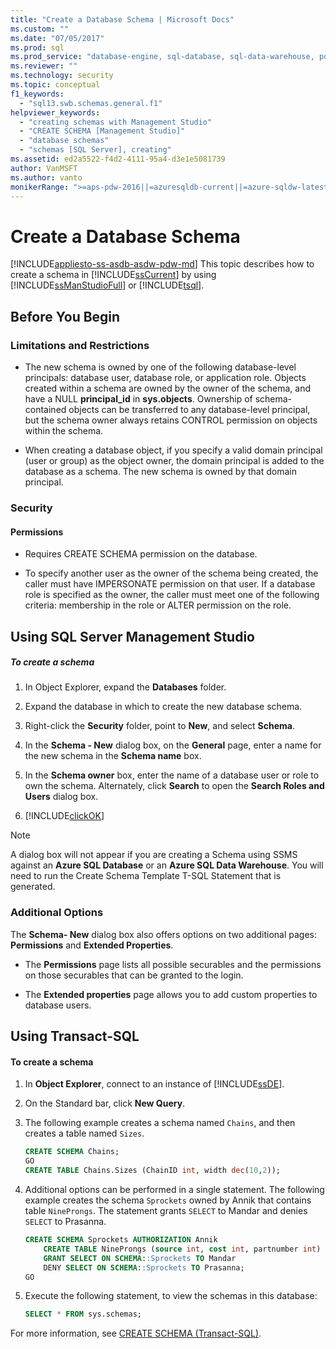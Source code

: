 ```yaml
---
title: "Create a Database Schema | Microsoft Docs"
ms.custom: ""
ms.date: "07/05/2017"
ms.prod: sql
ms.prod_service: "database-engine, sql-database, sql-data-warehouse, pdw"
ms.reviewer: ""
ms.technology: security
ms.topic: conceptual
f1_keywords: 
  - "sql13.swb.schemas.general.f1"
helpviewer_keywords: 
  - "creating schemas with Management Studio"
  - "CREATE SCHEMA [Management Studio]"
  - "database schemas"
  - "schemas [SQL Server], creating"
ms.assetid: ed2a5522-f4d2-4111-95a4-d3e1e5081739
author: VanMSFT
ms.author: vanto
monikerRange: ">=aps-pdw-2016||=azuresqldb-current||=azure-sqldw-latest||>=sql-server-2016||=sqlallproducts-allversions||>=sql-server-linux-2017||=azuresqldb-mi-current"
---
```

# Create a Database Schema
[!INCLUDE[appliesto-ss-asdb-asdw-pdw-md](../../../includes/appliesto-ss-asdb-asdw-pdw-md.md)]
  This topic describes how to create a schema in [!INCLUDE[ssCurrent](../../../includes/sscurrent-md.md)] by using [!INCLUDE[ssManStudioFull](../../../includes/ssmanstudiofull-md.md)] or [!INCLUDE[tsql](../../../includes/tsql-md.md)].  
  
##  <a name="BeforeYouBegin"></a> Before You Begin  
  
###  <a name="Restrictions"></a> Limitations and Restrictions  
  
-   The new schema is owned by one of the following database-level principals: database user, database role, or application role. Objects created within a schema are owned by the owner of the schema, and have a NULL **principal_id** in **sys.objects**. Ownership of schema-contained objects can be transferred to any database-level principal, but the schema owner always retains CONTROL permission on objects within the schema.  
  
-   When creating a database object, if you specify a valid domain principal (user or group) as the object owner, the domain principal is added to the database as a schema. The new schema is owned by that domain principal.  
  
###  <a name="Security"></a> Security  
  
####  <a name="Permissions"></a> Permissions  
  
-   Requires CREATE SCHEMA permission on the database.  
  
-   To specify another user as the owner of the schema being created, the caller must have IMPERSONATE permission on that user. If a database role is specified as the owner, the caller must meet one of the following criteria: membership in the role or ALTER permission on the role.  
  
##  <a name="SSMSProcedure"></a> Using SQL Server Management Studio  
  
##### To create a schema  
  
1.  In Object Explorer, expand the **Databases** folder.  
  
2.  Expand the database in which to create the new database schema.  
  
3.  Right-click the **Security** folder, point to **New**, and select **Schema**.  
  
4.  In the **Schema - New** dialog box, on the **General** page, enter a name for the new schema in the **Schema name** box.  
  
5.  In the **Schema owner** box, enter the name of a database user or role to own the schema. Alternately, click **Search** to open the **Search Roles and Users** dialog box.  
  
6.  [!INCLUDE[clickOK](../../../includes/clickok-md.md)]  

> [!NOTE]
> A dialog box will not appear if you are creating a Schema using SSMS against an **Azure SQL Database** or an **Azure SQL Data Warehouse**. You will need to run the Create Schema Template T-SQL Statement that is generated.
  
### Additional Options  
 The **Schema- New** dialog box also offers options on two additional pages: **Permissions** and **Extended Properties**.  
  
-   The **Permissions** page lists all possible securables and the permissions on those securables that can be granted to the login.  
  
-   The **Extended properties** page allows you to add custom properties to database users.  
  
##  <a name="TsqlProcedure"></a> Using Transact-SQL  
  
#### To create a schema  
  
1.  In **Object Explorer**, connect to an instance of [!INCLUDE[ssDE](../../../includes/ssde-md.md)].  
  
2.  On the Standard bar, click **New Query**.  
  
3.  The following example creates a schema named `Chains`, and then creates a table named `Sizes`.  
    ```sql  
    CREATE SCHEMA Chains;
    GO
    CREATE TABLE Chains.Sizes (ChainID int, width dec(10,2));
    ```

4.  Additional options can be performed in a single statement. The following example creates the schema `Sprockets` owned by Annik that contains table `NineProngs`. The statement grants `SELECT` to Mandar and denies `SELECT` to Prasanna.  

    ```sql  
    CREATE SCHEMA Sprockets AUTHORIZATION Annik  
        CREATE TABLE NineProngs (source int, cost int, partnumber int)  
        GRANT SELECT ON SCHEMA::Sprockets TO Mandar  
        DENY SELECT ON SCHEMA::Sprockets TO Prasanna;  
    GO  
    ```  
5. Execute the following statement, to view the schemas in this database:

   ```sql
   SELECT * FROM sys.schemas;
   ```

 For more information, see [CREATE SCHEMA &#40;Transact-SQL&#41;](../../../t-sql/statements/create-schema-transact-sql.md).  
  
  
